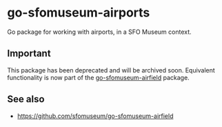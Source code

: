 # go-sfomuseum-airports

Go package for working with airports, in a SFO Museum context. 

## Important

This package has been deprecated and will be archived soon. Equivalent functionality is now part of the [go-sfomuseum-airfield](https://github.com/sfomuseum/go-sfomuseum-airfield) package.

## See also

* https://github.com/sfomuseum/go-sfomuseum-airfield

